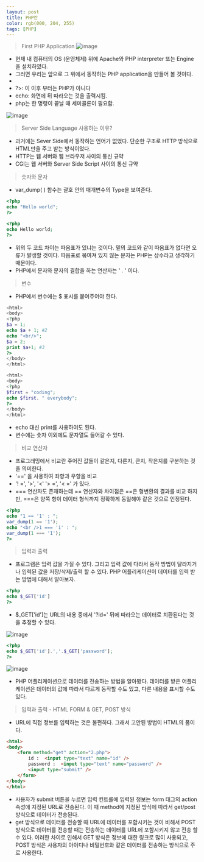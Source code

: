 ```yaml
---
layout: post
title: PHP란
color: rgb(000, 204, 255)
tags: [PHP]
---
```


> First PHP Application
![image](https://user-images.githubusercontent.com/67581495/124422971-342f8480-dd9f-11eb-8f7e-b3e056842313.png)

- 현재 내 컴퓨터의 OS (운영체제) 위에 Apache와 PHP interpreter 또는 Engine 을 설치하였다.
- 그러면 우리는 앞으로 그 위에서 동작하는 PHP application을 만들어 볼 것이다.
- <?php : 지금부터 PHP 가 시작된다.
- ?>: 이 이후 부터는 PHP가 아니다
- echo: 화면에 뒤 따라오는 것을 출력시킴.
- php는 한 명령이 끝날 때 세미콜론이 필요함.

![image](https://user-images.githubusercontent.com/67581495/124423006-44dffa80-dd9f-11eb-9723-b73ab66224b1.png)

> Server Side Language 사용하는 이유?

- 과거에는 Sever Side에서 동작하는 언어가 없었다. 단순한 구조로 HTTP 방식으로 HTML만을 주고 받는 방식이었다.
- HTTP는 웹 서버와 웹 브라우저 사이의 통신 규약
- CGI는 웹 서버와 Server Side Script 사이의 통신 규약

> 숫자와 문자

- var_dump( ) 함수는 괄호 안의 매개변수의 Type을 보여준다.

```php
<?php
echo "Hello world";
?>
```

```php
<?php
echo Hello world;
?>
```

- 위의 두 코드 차이는 따옴표가 있냐는 것이다. 밑의 코드와 같이 따옴표가 없다면 오류가 발생할 것이다. 따옴표로 묶여져 있지 않는 문자는 PHP는 상수라고 생각하기 때문이다.
- PHP에서 문자와 문자의 결합을 하는 연산자는 ' . ' 이다.

> 변수

- PHP에서 변수에는 $ 표시를 붙여주어야 한다.

```php
<html>
<body>
<?php
$a = 1;
echo $a + 1; #2
echo "<br/>";
$a = 2;
print $a+1; #3
?>
</body>
</html>
```

```php
<html>
<body>
<?php
$first = "coding";
echo $first. " everybody";
?>
</body>
</html>
```

- echo 대신 print를 사용하여도 된다.
- 변수에는 숫자 이외에도 문자열도 들어갈 수 있다.

> 비교 연산자

- 프로그래밍에서 비교란 주어진 값들이 같은지, 다른지, 큰지, 작은지를 구분하는 것을 의미한다.
- '==' 을 사용하여 좌항과 우항을 비교
- '! =', '>', '<' '> =', '< =' 가 있다.
- === 연산자도 존재하는데 == 연산자와 차이점은 ==은 형변환의 결과를 비교 하지만, ===은 양쪽 항이 데이터 형식까지 정확하게 동일해야 같은 것으로 인정된다.

```php
<?php
echo "1 == '1' : ";
var_dump(1 == '1');
echo "<br />1 === '1' : ";
var_dump(1 === '1');
?>
```

> 입력과 출력

- 프로그램은 입력 값을 가질 수 있다. 그리고 입력 값에 다라서 동작 방법이 달라지거나 입력된 값을 저장/삭제/출력 할 수 있다. PHP 어플리케이션이 데이터를 입력 받는 방법에 대해서 알아보자.

```php
<?php
echo $_GET['id']
?>
```

- $_GET['id']는 URL의 내용 중에서 '?id=' 뒤에 따라오는 데이터로 치환된다는 것을 추정할 수 있다.

![image](https://user-images.githubusercontent.com/67581495/124423034-55907080-dd9f-11eb-9ed1-233f92894b76.png)

```php
<?php
echo $_GET['id'].','.$_GET['password'];
?>
```

![image](https://user-images.githubusercontent.com/67581495/124423054-64772300-dd9f-11eb-815b-07586a84d652.png)


- PHP 어플리케이션으로 데이터를 전송하는 방법을 알아봤다. 데이터를 받은 어플리케이션은 데이터의 값에 따라서 다르게 동작할 수도 있고, 다른 내용을 표시할 수도 있다.

> 입력과 출력 - HTML FORM & GET, POST 방식

- URL에 직접 정보를 입력하는 것은 불편하다. 그래서 고안된 방법이 HTML의 폼이다.

```html
<html>
<body>
    <form method="get" action="2.php">
        id :  <input type="text" name="id" />
        password :  <input type="text" name="password" />
        <input type="submit" />
    </form>
</body>
</html>
```

- 사용자가 submit 버튼을 누르면 입력 컨트롤에 입력된 정보는 form 태그의 action 속성에 지정된 URL로 전송된다. 이 때 method에 지정된 방식에 따라서 get/post 방식으로 데이터가 전송된다.
- get 방식으로 데이터를 전송할 때 URL에 데이터를 포함시키는 것이 비해서 POST 방식으로 데이터를 전송할 때는 전송하는 데이터를 URL에 포함시키지 않고 전송 할 수 있다. 이러한 차이로 인해서 GET 방식은 정보에 대한 링크로 많이 사용되고, POST 방식은 사용자의 아이디나 비밀번호와 같은 데이터를 전송하는 방식으로 주로 사용한다.